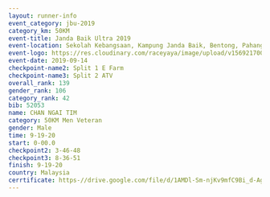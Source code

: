 ```yaml
---
layout: runner-info 
event_category: jbu-2019 
category_km: 50KM 
event-title: Janda Baik Ultra 2019  
event-location: Sekolah Kebangsaan, Kampung Janda Baik, Bentong, Pahang, Malaysia 
event-logo: https://res.cloudinary.com/raceyaya/image/upload/v1569217009/logo/janda-baik_vch1pc.jpg 
event-date: 2019-09-14 
checkpoint-name2: Split 1 E Farm 
checkpoint-name3: Split 2 ATV 
overall_rank: 139
gender_rank: 106
category_rank: 42
bib: 52053
name: CHAN NGAI TIM
category: 50KM Men Veteran
gender: Male
time: 9-19-20
start: 0-00.0
checkpoint2: 3-46-48
checkpoint3: 8-36-51
finish: 9-19-20
country: Malaysia
cerrtificate: https-//drive.google.com/file/d/1AMDl-Sm-njKv9mfC9Bi_d-AgvpQK7I_P/view?usp=sharing
---
```

